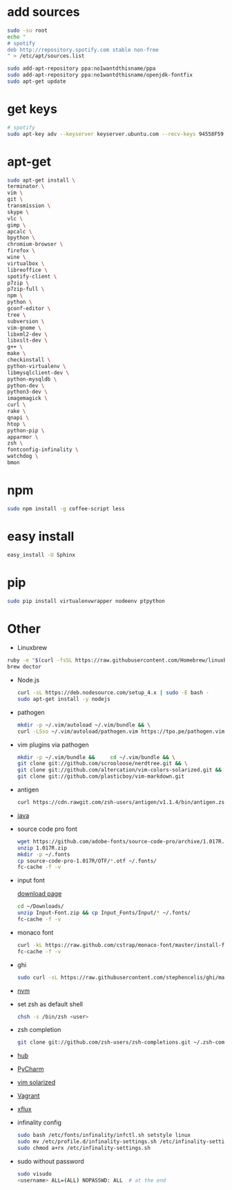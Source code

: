 # add sources
```sh
sudo -su root
echo "
# spotify
deb http://repository.spotify.com stable non-free
" > /etc/apt/sources.list
```

```sh
sudo add-apt-repository ppa:no1wantdthisname/ppa
sudo add-apt-repository ppa:no1wantdthisname/openjdk-fontfix
sudo apt-get update
```

# get keys

```sh
# spotify
sudo apt-key adv --keyserver keyserver.ubuntu.com --recv-keys 94558F59
```

# apt-get
```sh
sudo apt-get install \
terminator \
vim \
git \
transmission \
skype \
vlc \
gimp \
apcalc \
bpython \
chromium-browser \
firefox \
wine \
virtualbox \
libreoffice \
spotify-client \
p7zip \
p7zip-full \
npm \
python \
gconf-editor \
tree \
subversion \
vim-gnome \
libxml2-dev \
libxslt-dev \
g++ \
make \
checkinstall \
python-virtualenv \
libmysqlclient-dev \
python-mysqldb \
python-dev \
python3-dev \
imagemagick \
curl \
rake \
qnapi \
htop \
python-pip \
apparmor \
zsh \
fontconfig-infinality \
watchdog \
bmon
```

# npm
```sh
sudo npm install -g coffee-script less
```

# easy install
```sh
easy_install -U Sphinx
```

# pip
```sh
sudo pip install virtualenvwrapper nodeenv ptpython
```

# Other

* Linuxbrew
 ```sh
 ruby -e "$(curl -fsSL https://raw.githubusercontent.com/Homebrew/linuxbrew/go/install)"
 brew doctor
 ```

* Node.js
  ```sh
  curl -sL https://deb.nodesource.com/setup_4.x | sudo -E bash -
  sudo apt-get install -y nodejs
  ```

* pathogen
  ```sh
  mkdir -p ~/.vim/autoload ~/.vim/bundle && \
  curl -LSso ~/.vim/autoload/pathogen.vim https://tpo.pe/pathogen.vim
  ```

* vim plugins via pathogen
  ```sh
  mkdir -p ~/.vim/bundle &&     cd ~/.vim/bundle && \
  git clone git://github.com/scrooloose/nerdtree.git && \
  git clone git://github.com/altercation/vim-colors-solarized.git && \
  git clone git://github.com/plasticboy/vim-markdown.git
  ```

* antigen
  ```sh
  curl https://cdn.rawgit.com/zsh-users/antigen/v1.1.4/bin/antigen.zsh > ~/.antigen.zsh
  ```

* [java](https://www.java.com/pl/download/linux_manual.jsp)

* source code pro font
  ```sh
  wget https://github.com/adobe-fonts/source-code-pro/archive/1.017R.zip
  unzip 1.017R.zip
  mkdir -p ~/.fonts
  cp source-code-pro-1.017R/OTF/*.otf ~/.fonts/
  fc-cache -f -v
  ```

* input font

  [download page](http://input.fontbureau.com/download/)
  ```sh
  cd ~/Downloads/
  unzip Input-Font.zip && cp Input_Fonts/Input/* ~/.fonts/
  fc-cache -f -v
  ```

* monaco font

  ```sh
  curl -kL https://raw.github.com/cstrap/monaco-font/master/install-font-ubuntu.sh | bash
  fc-cache -f -v
  ```

* ghi
  ```sh
  sudo curl -sL https://raw.githubusercontent.com/stephencelis/ghi/master/ghi > ghi && chmod 755 ghi && sudo mv ghi /usr/local/bin
  ```

* [nvm](https://github.com/creationix/nvm)

* set zsh as default shell
  ```sh
  chsh -s /bin/zsh <user>
  ```

* zsh completion
  ```sh
  git clone git://github.com/zsh-users/zsh-completions.git ~/.zsh-completion
  ```

* [hub](https://github.com/github/hub)
* [PyCharm](https://www.jetbrains.com/pycharm/download/index.html)
* [vim solarized](https://github.com/altercation/vim-colors-solarized)
* [Vagrant](http://downloads.vagrantup.com/)
* [xflux](http://justgetflux.com/linux.html)

* infinality config
  ```sh
  sudo bash /etc/fonts/infinality/infctl.sh setstyle linux
  sudo mv /etc/profile.d/infinality-settings.sh /etc/infinality-settings.sh
  sudo chmod a+rx /etc/infinality-settings.sh
  ```

* sudo without password
  ```sh
  sudo visudo
  <username> ALL=(ALL) NOPASSWD: ALL  # at the end
  ```
